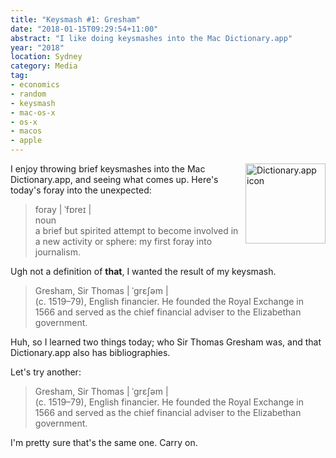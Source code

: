 ```yaml
---
title: "Keysmash #1: Gresham"
date: "2018-01-15T09:29:54+11:00"
abstract: "I like doing keysmashes into the Mac Dictionary.app"
year: "2018"
location: Sydney
category: Media
tag:
- economics
- random
- keysmash
- mac-os-x
- os-x
- macos
- apple
---
```

<p><img src="https://rubenerd.com/files/2018/icon-macdict@1x.png" srcset="https://rubenerd.com/files/2018/icon-macdict@1x.png 1x, https://rubenerd.com/files/2018/icon-macdict@2x.png 2x" alt="Dictionary.app icon" style="width:128px; height:128px; float:right; margin:0 0 1em 0" /></p>

I enjoy throwing brief keysmashes into the Mac Dictionary.app, and seeing what comes up. Here's today's foray into the unexpected:

> foray | ˈfɒreɪ |  
> noun  
> a brief but spirited attempt to become involved in a new activity or
> sphere: my first foray into journalism.

Ugh not a definition of **that**, I wanted the result of my keysmash.

> Gresham, Sir Thomas | ˈɡrɛʃəm |  
> (c. 1519–79), English financier. He founded the Royal Exchange in 1566
> and served as the chief financial adviser to the Elizabethan government.

Huh, so I learned two things today; who Sir Thomas Gresham was, and that Dictionary.app also has bibliographies.

Let's try another:

> Gresham, Sir Thomas | ˈɡrɛʃəm |  
> (c. 1519–79), English financier. He founded the Royal Exchange in 1566
> and served as the chief financial adviser to the Elizabethan government.

I'm pretty sure that's the same one. Carry on.

